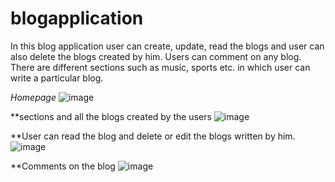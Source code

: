 # blogapplication
In this blog application user can create, update, read the blogs and user can also delete the blogs created by him. Users can comment on any blog. There are different sections such as music, sports etc. in which user can write a particular blog.

_Homepage_
![image](https://github.com/Siddhesh-Patil/blogapplication/assets/83155673/017ffe75-c37e-4e5e-9d9a-3702c6b9703c)

**sections and all the blogs created by the users
![image](https://github.com/Siddhesh-Patil/blogapplication/assets/83155673/fb84ff5a-62cc-477d-b9ae-6994108ddf34)

**User can read the blog and delete or edit the blogs written by him.
![image](https://github.com/Siddhesh-Patil/blogapplication/assets/83155673/7484d5e7-313f-40c2-8c5f-87d21e9a9ba2)


**Comments on the blog
![image](https://github.com/Siddhesh-Patil/blogapplication/assets/83155673/159b880c-ab5c-42fe-86c4-0547b36e245d)
